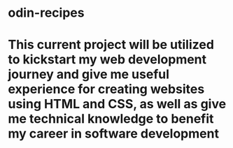 # odin-recipes
# This current project will be utilized to kickstart my web development journey and give me useful experience for creating websites using HTML and CSS, as well as give me technical knowledge to benefit my career in software development